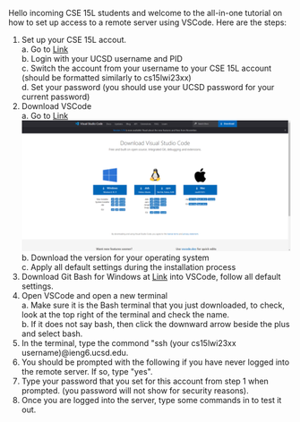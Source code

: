 Hello incoming CSE 15L students and welcome to the all-in-one tutorial on how to set up access to a remote server using VSCode. 
Here are the steps:
  1. Set up your CSE 15L accout.\
      a. Go to [Link](https://sdacs.ucsd.edu/~icc/index.php) \
      b. Login with your UCSD username and PID\
      c. Switch the account from your username to your CSE 15L account (should be formatted similarly to cs15lwi23xx)\
      d. Set your password (you should use your UCSD password for your current password)
  2. Download VSCode\
      a. Go to [Link](https://code.visualstudio.com/) 
      ![Image](Lab_1_pic_1.png)
      b. Download the version for your operating system\
      c. Apply all default settings during the installation process
  3. Download Git Bash for Windows at [Link](https://gitforwindows.org/) into VSCode, follow all default settings.
  4. Open VSCode and open a new terminal\
      a. Make sure it is the Bash terminal that you just downloaded, to check, look at the top right of the terminal and check the name.\
      b. If it does not say bash, then click the downward arrow beside the plus and select bash.
  5. In the terminal, type the commond "ssh (your cs15lwi23xx username)@ieng6.ucsd.edu.
  6. You should be prompted with the following if you have never logged into the remote server. If so, type "yes".
  7. Type your password that you set for this account from step 1 when prompted. (you password will not show for security reasons).
  8. Once you are logged into the server, type some commands in to test it out. 
